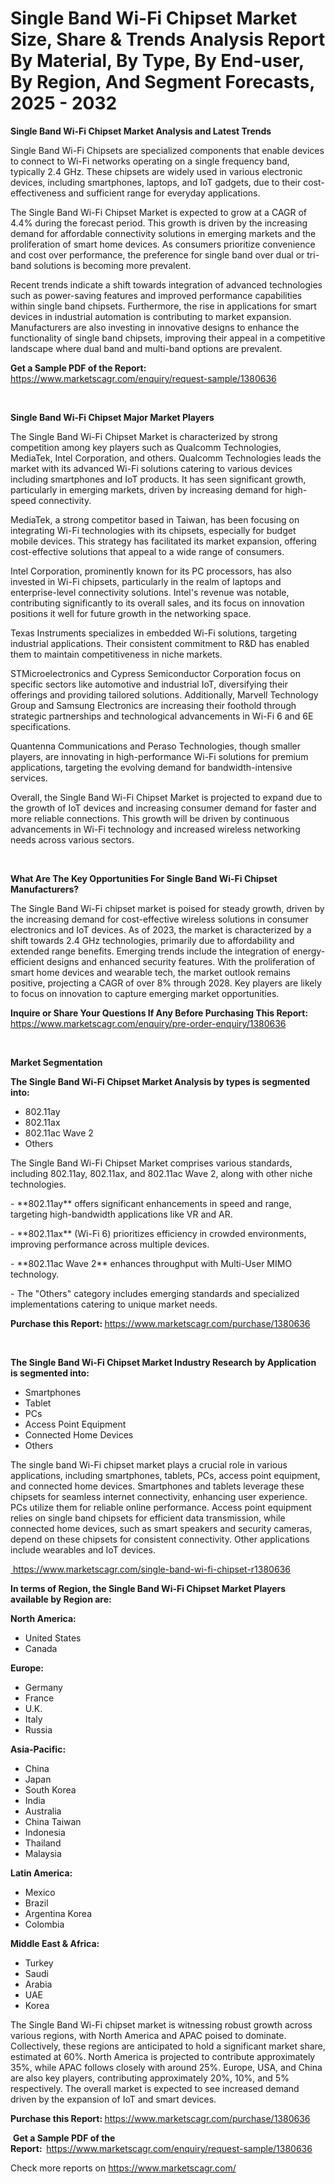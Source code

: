 <p><h1>Single Band Wi-Fi Chipset Market Size, Share & Trends Analysis Report By Material, By Type, By End-user, By Region, And Segment Forecasts, 2025 - 2032</h1></p><p><strong>Single Band Wi-Fi Chipset Market Analysis and Latest Trends</strong></p>
<p><p>Single Band Wi-Fi Chipsets are specialized components that enable devices to connect to Wi-Fi networks operating on a single frequency band, typically 2.4 GHz. These chipsets are widely used in various electronic devices, including smartphones, laptops, and IoT gadgets, due to their cost-effectiveness and sufficient range for everyday applications. </p><p>The Single Band Wi-Fi Chipset Market is expected to grow at a CAGR of 4.4% during the forecast period. This growth is driven by the increasing demand for affordable connectivity solutions in emerging markets and the proliferation of smart home devices. As consumers prioritize convenience and cost over performance, the preference for single band over dual or tri-band solutions is becoming more prevalent.</p><p>Recent trends indicate a shift towards integration of advanced technologies such as power-saving features and improved performance capabilities within single band chipsets. Furthermore, the rise in applications for smart devices in industrial automation is contributing to market expansion. Manufacturers are also investing in innovative designs to enhance the functionality of single band chipsets, improving their appeal in a competitive landscape where dual band and multi-band options are prevalent.</p></p>
<p><strong>Get a Sample PDF of the Report:&nbsp;</strong> <a href="https://www.marketscagr.com/enquiry/request-sample/1380636?utm_campaign=2446&utm_medium=2&utm_source=Github&utm_content=ia&utm_term=12022025&utm_id=single-band-wi-fi-chipset">https://www.marketscagr.com/enquiry/request-sample/1380636</a></p>
<p>&nbsp;</p>
<p><strong>Single Band Wi-Fi Chipset Major Market Players</strong></p>
<p><p>The Single Band Wi-Fi Chipset Market is characterized by strong competition among key players such as Qualcomm Technologies, MediaTek, Intel Corporation, and others. Qualcomm Technologies leads the market with its advanced Wi-Fi solutions catering to various devices including smartphones and IoT products. It has seen significant growth, particularly in emerging markets, driven by increasing demand for high-speed connectivity.</p><p>MediaTek, a strong competitor based in Taiwan, has been focusing on integrating Wi-Fi technologies with its chipsets, especially for budget mobile devices. This strategy has facilitated its market expansion, offering cost-effective solutions that appeal to a wide range of consumers.</p><p>Intel Corporation, prominently known for its PC processors, has also invested in Wi-Fi chipsets, particularly in the realm of laptops and enterprise-level connectivity solutions. Intel's revenue was notable, contributing significantly to its overall sales, and its focus on innovation positions it well for future growth in the networking space.</p><p>Texas Instruments specializes in embedded Wi-Fi solutions, targeting industrial applications. Their consistent commitment to R&D has enabled them to maintain competitiveness in niche markets.</p><p>STMicroelectronics and Cypress Semiconductor Corporation focus on specific sectors like automotive and industrial IoT, diversifying their offerings and providing tailored solutions. Additionally, Marvell Technology Group and Samsung Electronics are increasing their foothold through strategic partnerships and technological advancements in Wi-Fi 6 and 6E specifications.</p><p>Quantenna Communications and Peraso Technologies, though smaller players, are innovating in high-performance Wi-Fi solutions for premium applications, targeting the evolving demand for bandwidth-intensive services.</p><p>Overall, the Single Band Wi-Fi Chipset Market is projected to expand due to the growth of IoT devices and increasing consumer demand for faster and more reliable connections. This growth will be driven by continuous advancements in Wi-Fi technology and increased wireless networking needs across various sectors.</p></p>
<p>&nbsp;</p>
<p><strong>What Are The Key Opportunities For Single Band Wi-Fi Chipset Manufacturers?</strong></p>
<p><p>The Single Band Wi-Fi chipset market is poised for steady growth, driven by the increasing demand for cost-effective wireless solutions in consumer electronics and IoT devices. As of 2023, the market is characterized by a shift towards 2.4 GHz technologies, primarily due to affordability and extended range benefits. Emerging trends include the integration of energy-efficient designs and enhanced security features. With the proliferation of smart home devices and wearable tech, the market outlook remains positive, projecting a CAGR of over 8% through 2028. Key players are likely to focus on innovation to capture emerging market opportunities.</p></p>
<p><strong>Inquire or Share Your Questions If Any Before Purchasing This Report:</strong> <a href="https://www.marketscagr.com/enquiry/pre-order-enquiry/1380636?utm_campaign=2446&utm_medium=2&utm_source=Github&utm_content=ia&utm_term=12022025&utm_id=single-band-wi-fi-chipset">https://www.marketscagr.com/enquiry/pre-order-enquiry/1380636</a></p>
<p>&nbsp;</p>
<p><strong>Market Segmentation</strong></p>
<p><strong>The Single Band Wi-Fi Chipset Market Analysis by types is segmented into:</strong></p>
<p><ul><li>802.11ay</li><li>802.11ax</li><li>802.11ac Wave 2</li><li>Others</li></ul></p>
<p><p>The Single Band Wi-Fi Chipset Market comprises various standards, including 802.11ay, 802.11ax, and 802.11ac Wave 2, along with other niche technologies. </p><p>- **802.11ay** offers significant enhancements in speed and range, targeting high-bandwidth applications like VR and AR.</p><p>- **802.11ax** (Wi-Fi 6) prioritizes efficiency in crowded environments, improving performance across multiple devices.</p><p>- **802.11ac Wave 2** enhances throughput with Multi-User MIMO technology.</p><p>- The "Others" category includes emerging standards and specialized implementations catering to unique market needs.</p></p>
<p><strong>Purchase this Report:&nbsp;</strong><a href="https://www.marketscagr.com/purchase/1380636?utm_campaign=2446&utm_medium=2&utm_source=Github&utm_content=ia&utm_term=12022025&utm_id=single-band-wi-fi-chipset">https://www.marketscagr.com/purchase/1380636</a></p>
<p>&nbsp;</p>
<p><strong>The Single Band Wi-Fi Chipset Market Industry Research by Application is segmented into:</strong></p>
<p><ul><li>Smartphones</li><li>Tablet</li><li>PCs</li><li>Access Point Equipment</li><li>Connected Home Devices</li><li>Others</li></ul></p>
<p><p>The single band Wi-Fi chipset market plays a crucial role in various applications, including smartphones, tablets, PCs, access point equipment, and connected home devices. Smartphones and tablets leverage these chipsets for seamless internet connectivity, enhancing user experience. PCs utilize them for reliable online performance. Access point equipment relies on single band chipsets for efficient data transmission, while connected home devices, such as smart speakers and security cameras, depend on these chipsets for consistent connectivity. Other applications include wearables and IoT devices.</p></p>
<p><a href="https://www.marketscagr.com/single-band-wi-fi-chipset-r1380636?utm_campaign=2446&utm_medium=2&utm_source=Github&utm_content=ia&utm_term=12022025&utm_id=single-band-wi-fi-chipset">&nbsp;https://www.marketscagr.com/single-band-wi-fi-chipset-r1380636</a></p>
<p><strong>In terms of Region, the Single Band Wi-Fi Chipset Market Players available by Region are:</strong></p>
<p>
    <p> <strong> North America: </strong>
        <ul>
            <li>United States</li>
            <li>Canada</li>
        </ul>
        </p> 
    <p> <strong> Europe: </strong>
        <ul>
            <li>Germany</li>
            <li>France</li>
            <li>U.K.</li>
            <li>Italy</li>
            <li>Russia</li>
        </ul>
        </p> 
    <p> <strong> Asia-Pacific: </strong>
        <ul>
            <li>China</li>
            <li>Japan</li>
            <li>South Korea</li>
            <li>India</li>
            <li>Australia</li>
            <li>China Taiwan</li>
            <li>Indonesia</li>
            <li>Thailand</li>
            <li>Malaysia</li>
        </ul>
        </p> 
    <p> <strong> Latin America: </strong>
        <ul>
            <li>Mexico</li>
            <li>Brazil</li>
            <li>Argentina Korea</li>
            <li>Colombia</li>
        </ul>
        </p> 
    <p> <strong> Middle East & Africa: </strong>
        <ul>
            <li>Turkey</li>
            <li>Saudi</li>
            <li>Arabia</li>
            <li>UAE</li>
            <li>Korea</li>
        </ul>
    </p>
    </p>
<p><p>The Single Band Wi-Fi chipset market is witnessing robust growth across various regions, with North America and APAC poised to dominate. Collectively, these regions are anticipated to hold a significant market share, estimated at 60%. North America is projected to contribute approximately 35%, while APAC follows closely with around 25%. Europe, USA, and China are also key players, contributing approximately 20%, 10%, and 5% respectively. The overall market is expected to see increased demand driven by the expansion of IoT and smart devices.</p></p>
<p><strong>Purchase this Report: </strong><a href="https://www.marketscagr.com/purchase/1380636?utm_campaign=2446&utm_medium=2&utm_source=Github&utm_content=ia&utm_term=12022025&utm_id=single-band-wi-fi-chipset">https://www.marketscagr.com/purchase/1380636</a></p>
<p>&nbsp;<strong>Get a Sample PDF of the Report:&nbsp;&nbsp;</strong><a href="https://www.marketscagr.com/enquiry/request-sample/1380636?utm_campaign=2446&utm_medium=2&utm_source=Github&utm_content=ia&utm_term=12022025&utm_id=single-band-wi-fi-chipset">https://www.marketscagr.com/enquiry/request-sample/1380636</a></p>
<p><strong></strong></p>
<p>Check more reports on <a href="https://www.marketscagr.com/?utm_campaign=2446&utm_medium=2&utm_source=Github&utm_content=ia&utm_term=12022025&utm_id=single-band-wi-fi-chipset">https://www.marketscagr.com/</a></p>
